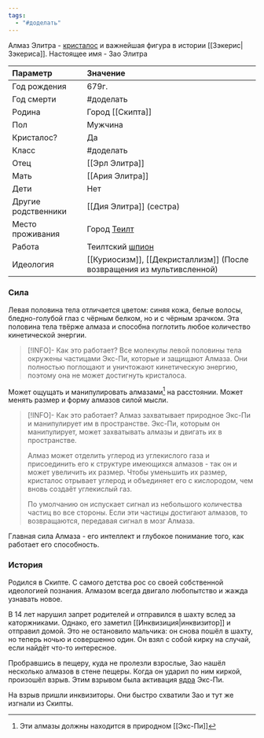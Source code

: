 ```yaml
---
tags:
  - "#доделать"
---
```

Алмаз Элитра - [кристалос](кристалосы.md) и важнейшая фигура в истории [[Зэкерис|Зэкериса]]. Настоящее имя - Зао Элитра

| Параметр            | Значение                                                               |
| :------------------ | :--------------------------------------------------------------------- |
| Год рождения        | 679г.                                                                  |
| Год смерти          | #доделать                                                              |
| Родина              | Город [[Скипта]]                                                       |
| Пол                 | Мужчина                                                                |
| Кристалос?          | Да                                                                     |
| Класс               | #доделать                                                              |
| Отец                | [[Эрл Элитра]]                                                         |
| Мать                | [[Ария Элитра]]                                                        |
| Дети                | Нет                                                                    |
| Другие родственники | [[Дия Элитра]] (сестра)                                                |
| Место проживания    | Город [Теилт](Теилт.md)                                                |
| Работа              | Теилтский [шпион](Шпионы)                                              |
| Идеология           | [[Куриосизм]], [[Декристаллизм]] (После возвращения из мультивсленной) |

### Сила
Левая половина тела отличается цветом: синяя кожа, белые волосы, бледно-голубой глаз с чёрным белком, но и с чёрным зрачком. Эта половина тела твёрже алмаза и способна поглотить любое количество кинетической энергии.

>[!INFO]- Как это работает?
>Все молекулы левой половины тела окружены частицами Экс-Пи, которые и защищают Алмаза. Они полностью поглощают и уничтожают кинетическую энергию, поэтому она не может достигнуть кристалоса.

Может ощущать и манипулировать алмазами[^1] на расстоянии. Может менять размер и форму алмазов силой мысли.

>[!INFO]- Как это работает?
>Алмаз захватывает природное Экс-Пи и манипулирует им в пространстве. Экс-Пи, которым он манипулирует, может захватывать алмазы и двигать их в пространстве.
>
>Алмаз может отделить углерод из углекислого газа и присоединить его к структуре имеющихся алмазов - так он и может увеличить их размер. Чтобы уменьшить их размер, кристалос отрывает углерод и объединяет его с кислородом, чем вновь создаёт углекислый газ.
>
>По умолчанию он испускает сигнал из небольшого количества частиц во все стороны. Если эти частицы достигают алмазов, то возвращаются, передавая сигнал в мозг Алмаза.
>
>

Главная сила Алмаза - его интеллект и глубокое понимание того, как работает его способность.



[^1]: Эти алмазы должны находится в природном [[Экс-Пи]]
### История
Родился в Скипте. С самого детства рос со своей собственной идеологией познания. Алмазом всегда двигало любопытство и жажда узнавать новое.

В 14 лет нарушил запрет родителей и отправился в шахту вслед за каторжниками. Однако, его заметил [[Инквизиция|инквизитор]] и отправил домой. Это не остановило мальчика: он снова пошёл в шахту, но теперь ночью и совершенно один. Он взял с собой кирку на случай, если найдёт что-то интересное.

Пробравшись в пещеру, куда не пролезли взрослые, Зао нашёл несколько алмазов в стене пещеры. Когда он ударил по ним киркой, произошёл взрыв. Этим взрывом была активация [ядра](Ядро) Экс-Пи.

На взрыв пришли инквизиторы. Они быстро схватили Зао и тут же изгнали из Скипты.